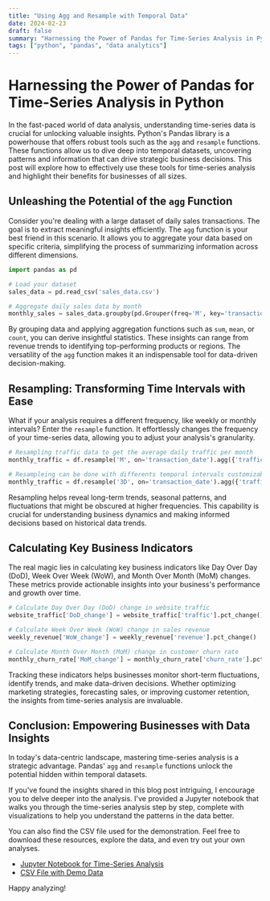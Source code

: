 ```yaml
---
title: "Using Agg and Resample with Temporal Data"
date: 2024-02-23
draft: false
summary: "Harnessing the Power of Pandas for Time-Series Analysis in Python"
tags: ["python", "pandas", "data analytics"]
---
```


# Harnessing the Power of Pandas for Time-Series Analysis in Python

In the fast-paced world of data analysis, understanding time-series data is crucial for unlocking valuable insights. Python's Pandas library is a powerhouse that offers robust tools such as the `agg` and `resample` functions. These functions allow us to dive deep into temporal datasets, uncovering patterns and information that can drive strategic business decisions. This post will explore how to effectively use these tools for time-series analysis and highlight their benefits for businesses of all sizes.

## Unleashing the Potential of the `agg` Function

Consider you're dealing with a large dataset of daily sales transactions. The goal is to extract meaningful insights efficiently. The `agg` function is your best friend in this scenario. It allows you to aggregate your data based on specific criteria, simplifying the process of summarizing information across different dimensions.

```python
import pandas as pd

# Load your dataset
sales_data = pd.read_csv('sales_data.csv')

# Aggregate daily sales data by month
monthly_sales = sales_data.groupby(pd.Grouper(freq='M', key='transaction_date')).agg({'sales_amount': 'sum'})
```

By grouping data and applying aggregation functions such as `sum`, `mean`, or `count`, you can derive insightful statistics. These insights can range from revenue trends to identifying top-performing products or regions. The versatility of the `agg` function makes it an indispensable tool for data-driven decision-making.

## Resampling: Transforming Time Intervals with Ease

What if your analysis requires a different frequency, like weekly or monthly intervals? Enter the `resample` function. It effortlessly changes the frequency of your time-series data, allowing you to adjust your analysis's granularity.

```python
# Resampling traffic data to get the average daily traffic per month
monthly_traffic = df.resample('M', on='transaction_date').agg({'traffic': 'mean'})

# Resampleing can be done with differents temporal intervals customizable by frequency.
monthly_traffic = df.resample('3D', on='transaction_date').agg({'traffic': 'mean'})

```

Resampling helps reveal long-term trends, seasonal patterns, and fluctuations that might be obscured at higher frequencies. This capability is crucial for understanding business dynamics and making informed decisions based on historical data trends.

## Calculating Key Business Indicators

The real magic lies in calculating key business indicators like Day Over Day (DoD), Week Over Week (WoW), and Month Over Month (MoM) changes. These metrics provide actionable insights into your business's performance and growth over time.

```python
# Calculate Day Over Day (DoD) change in website traffic
website_traffic['DoD_change'] = website_traffic['traffic'].pct_change()

# Calculate Week Over Week (WoW) change in sales revenue
weekly_revenue['WoW_change'] = weekly_revenue['revenue'].pct_change()

# Calculate Month Over Month (MoM) change in customer churn rate
monthly_churn_rate['MoM_change'] = monthly_churn_rate['churn_rate'].pct_change()
```

Tracking these indicators helps businesses monitor short-term fluctuations, identify trends, and make data-driven decisions. Whether optimizing marketing strategies, forecasting sales, or improving customer retention, the insights from time-series analysis are invaluable.

## Conclusion: Empowering Businesses with Data Insights

In today's data-centric landscape, mastering time-series analysis is a strategic advantage. Pandas' `agg` and `resample` functions unlock the potential hidden within temporal datasets.

If you've found the insights shared in this blog post intriguing, I encourage you to delve deeper into the analysis. I've provided a Jupyter notebook that walks you through the time-series analysis step by step, complete with visualizations to help you understand the patterns in the data better.

You can also find the CSV file used for the demonstration. Feel free to download these resources, explore the data, and even try out your own analyses.

- [Jupyter Notebook for Time-Series Analysis](https://github.com/HesusG/data-blog/blob/main/assets/materials/pandas_time_series_demo.ipynb)
- [CSV File with Demo Data](https://github.com/HesusG/data-blog/blob/main/assets/materials/demo_data_for_blog_post.csv)

Happy analyzing!
